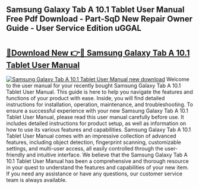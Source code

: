 ## Samsung Galaxy Tab A 10.1 Tablet User Manual Free Pdf Download - Part-SqD New Repair Owner Guide - User Service Edition uGGAL

# <h2><a href="http://bc9787.oget.top/?id=Samsung+Galaxy+Tab+A+10.1+Tablet+User+Manual">🔗Download New 👉🔴 Samsung Galaxy Tab A 10.1 Tablet User Manual</a></h2>

[![Samsung Galaxy Tab A 10.1 Tablet User Manual new download](https://i.imgur.com/5g1atiW.png)](http://bc9787.oget.top/?id=Samsung+Galaxy+Tab+A+10.1+Tablet+User+Manual)
Welcome to the user manual for your recently bought Samsung Galaxy Tab A 10.1 Tablet User Manual. This guide is here to help you navigate the features and functions of your product with ease. Inside, you will find detailed instructions for installation, operation, maintenance, and troubleshooting. To ensure a successful experience with your new Samsung Galaxy Tab A 10.1 Tablet User Manual, please read this user manual carefully before use. It includes detailed instructions for product setup, as well as information on how to use its various features and capabilities. Samsung Galaxy Tab A 10.1 Tablet User Manual comes with an impressive collection of advanced features, including object detection, fingerprint scanning, customizable settings, and multi-user access, all easily controlled through the user-friendly and intuitive interface. We believe that the Samsung Galaxy Tab A 10.1 Tablet User Manual has been a comprehensive and thorough resource in your quest to understand the features and capabilities of your new item. If you need any assistance or have any questions, our customer service team is always available.
